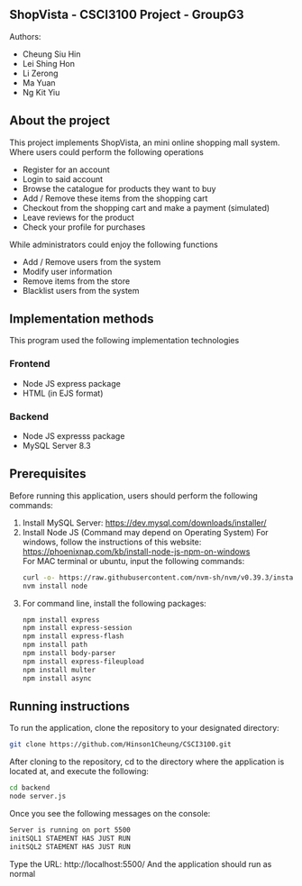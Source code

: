 ## ShopVista - CSCI3100 Project - GroupG3
Authors:
* Cheung Siu Hin
* Lei Shing Hon
* Li Zerong
* Ma Yuan
* Ng Kit Yiu

## About the project
This project implements ShopVista, an mini online shopping mall system. Where users could perform the following operations
* Register for an account
* Login to said account
* Browse the catalogue for products they want to buy
* Add / Remove these items from the shopping cart
* Checkout from the shopping cart and make a payment (simulated)
* Leave reviews for the product
* Check your profile for purchases

While administrators could enjoy the following functions
* Add / Remove users from the system
* Modify user information
* Remove items from the store
* Blacklist users from the system

## Implementation methods
This program used the following implementation technologies
### Frontend
* Node JS express package
* HTML (in EJS format)
### Backend
* Node JS expresss package
* MySQL Server 8.3

## Prerequisites
Before running this application, users should perform the following commands:
1. Install MySQL Server: https://dev.mysql.com/downloads/installer/
2. Install Node JS (Command may depend on Operating System)
   For windows, follow the instructions of this website: https://phoenixnap.com/kb/install-node-js-npm-on-windows
   <br>
   For MAC terminal or ubuntu, input the following commands:
   ```sh
   curl -o- https://raw.githubusercontent.com/nvm-sh/nvm/v0.39.3/install.sh | bash
   nvm install node
   ```
3. For command line, install the following packages:
   ```sh
   npm install express
   npm install express-session
   npm install express-flash
   npm install path
   npm install body-parser
   npm install express-fileupload
   npm install multer
   npm install async
   ```
## Running instructions
To run the application, clone the repository to your designated directory:
```sh
git clone https://github.com/Hinson1Cheung/CSCI3100.git
```

After cloning to the repository, cd to the directory where the application is located at, and execute the following:
```sh
cd backend
node server.js
```

Once you see the following messages on the console: 
```sh
Server is running on port 5500
initSQL1 STAEMENT HAS JUST RUN
initSQL2 STAEMENT HAS JUST RUN
```

Type the URL: http://localhost:5500/ 
And the application should run as normal



